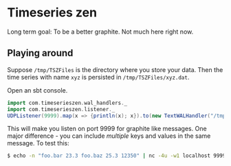 # Timeseries zen

Long term goal: To be a better graphite. Not much here right now.

## Playing around

Suppose `/tmp/TSZFiles` is the directory where you store your data. Then the time series with name `xyz` is persisted in `/tmp/TSZFiles/xyz.dat`.

Open an sbt console.

```scala
import com.timeserieszen.wal_handlers._
import com.timeserieszen.listener._
UDPListener(9999).map(x => {println(x); x}).to(new TextWALHandler("/tmp/TSZFiles").writer).run.run
```

This will make you listen on port 9999 for graphite like messages. One major difference - you can include *multiple* keys and values in the same message. To test this:

```bash
$ echo -n "foo.bar 23.3 foo.baz 25.3 12350" | nc -4u -w1 localhost 9999
```
